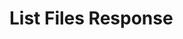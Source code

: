 <!-- Generated automatically. Update this documentation by updating the source code. -->

# List Files Response
